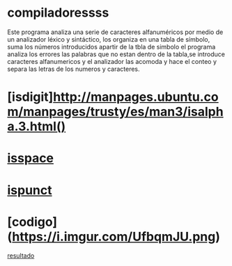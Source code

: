 # compiladoressss

Este programa analiza una serie de caracteres alfanuméricos por medio de un analizador léxico y sintáctico, los organiza en una tabla de símbolo, suma los números introducidos
apartir de la tbla de simbolo el programa analiza los errores las palabras que no estan dentro de la tabla,se introduce caracteres alfanumericos y el analizador las acomoda y hace el conteo y separa las letras de los numeros y caracteres.



# [isdigit]http://manpages.ubuntu.com/manpages/trusty/es/man3/isalpha.3.html()
#  [isspace](http://manpages.ubuntu.com/manpages/trusty/es/man3/isalpha.3.html)
# [ispunct](http://manpages.ubuntu.com/manpages/trusty/es/man3/isalpha.3.html)
# [codigo] (https://i.imgur.com/UfbqmJU.png)
[resultado](https://i.imgur.com/LRsOZTI.png)
